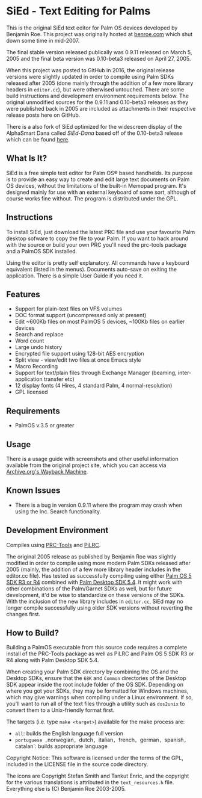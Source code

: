 # SiEd - Text Editing for Palms
This is the original SiEd text editor for Palm OS devices developed by Benjamin Roe. This project was originally hosted at [benroe.com](https://web.archive.org/web/20070323092635/http://benroe.com/sied/index.php) which shut down some time in mid-2007.

The final stable version released publically was 0.9.11 released on March 5, 2005 and the final beta version was 0.10-beta3 released on April 27, 2005.

When this project was posted to GitHub in 2016, the original release versions were slightly updated in order to compile using Palm SDKs released after 2005 (done mainly through the addition of a few more library headers in `editor.cc`), but were otherwised untouched. There are some build instructions and development environment requirements below. The original unmodified sources for the 0.9.11 and 0.10-beta3 releases as they were published back in 2005 are included as attachments in their respective release posts here on GitHub.

There is a also fork of SiEd optimized for the widescreen display of the AlphaSmart Dana called _SiEd-Dana_ based off of the 0.10-beta3 release which can be found [here](https://github.com/rtiangha/SiEd-Dana).

## What Is It?
SiEd is a free simple text editor for Palm OS® based handhelds. Its purpose is to provide an easy way to create and edit large text documents on Palm OS devices, without the limitations of the built-in Memopad program. It's designed mainly for use with an external keyboard of some sort, although of course works fine without. The program is distributed under the GPL.

## Instructions
To install SiEd, just download the latest PRC file and use your favourite Palm desktop sofware to copy the file to your Palm. If you want to hack around with the source or build your own PRC you'll need the prc-tools package and a PalmOS SDK installed.

Using the editor is pretty self explanatory. All commands have a keyboard equivalent (listed in the menus). Documents auto-save on exiting the application. There is a simple User Guide if you need it.

## Features

* Support for plain-text files on VFS volumes
* DOC format support (uncompressed only at present)
* Edit ~600Kb files on most PalmOS 5 devices, ~100Kb files on earlier devices
* Search and replace
* Word count
* Large undo history
* Encrypted file support using 128-bit AES encryption
* Split view - view/edit two files at once Emacs style
* Macro Recording
* Support for text/plain files through Exchange Manager (beaming, inter-application transfer etc)
* 12 display fonts (4 Hires, 4 standard Palm, 4 normal-resolution)
* GPL licensed

## Requirements
* PalmOS v.3.5 or greater

## Usage
There is a usage guide with screenshots and other useful information available from the original project site, which you can access via [Archive.org's Wayback Machine](https://web.archive.org/web/20070130170506/http://benroe.com/sied/user.php).

## Known Issues
* There is a bug in version 0.9.11 where the program may crash when using the Inc. Search functionality.

## Development Environment
Compiles using [PRC-Tools](http://prc-tools.sourceforge.net/) and [PiLRC](http://pilrc.sourceforge.net/).

The original 2005 release as published by Benjamin Roe was slightly modified in order to compile using more modern Palm SDKs released after 2005 (mainly, the addition of a few more library header includes in the editor.cc file). Has tested as successfully compiling using either [Palm OS 5 SDK R3 or R4](https://web.archive.org/web/20150101205837/http://cdn.xenu.tk/pub/palm-archive/pub/programming/sdk/5.0/) combined with [Palm Desktop SDK 5.4](https://web.archive.org/web/20150615082823/http://pdaexpert.net/downloads/palm-os/sdk-v54-para-produtos-palm-com-palm-os/). It might work with other combinations of the Palm/Garnet SDKs as well, but for future development, it'd be wise to standardize on these versions of the SDKs. With the inclusion of the new library includes in `editor.cc`, SiEd may no longer compile successfully using older SDK versions without reverting the changes first.

## How to Build?

Building a PalmOS executable from this source code requires a complete install of the PRC-Tools package as well as PiLRC and Palm OS 5 SDK R3 or R4 along with Palm Desktop SDK 5.4.

When creating your Palm SDK directory by combining the OS and the Desktop SDKs, ensure that the `68K` and `Common` directories of the Desktop SDK appear inside the root include folder of the OS SDK. Depending on where you got your SDKs, they may be formatted for Windows machines, which may give warnings when compiling under a Linux environment. If so, you'll want to run all of the text files through a utility such as `dos2unix` to convert them to a Unix-friendly format first. 

The targets (i.e. type `make <target>`) available for the make process are:

* `all`: builds the English language full version
* `portuguese ,`norwegian`, `dutch`, `italian`, `french`, `german`, `spanish`, `catalan`: builds appropriate language

Copyright Notice: This software is licensed under the terms of the GPL, included in the LICENSE file in the source code directory.

The icons are Copyright Stefan Smith and Tankut Enric, and the copyright for the various translations is attributed in the `text_resources.h` file. Everything else is (C) Benjamin Roe 2003-2005.
